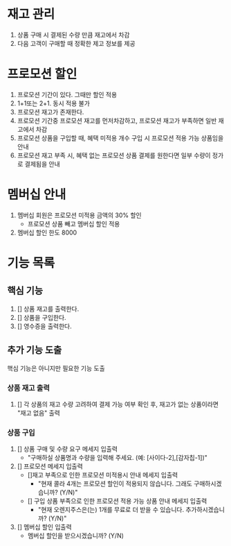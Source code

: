 # 재고 관리
1. 상품 구매 시 결제된 수량 만큼 재고에서 차감
2. 다음 고객이 구매할 때 정확한 제고 정보를 제공

# 프로모션 할인
1. 프로모션 기간이 있다. 그때만 할인 적용
2. 1+1또는 2+1. 동시 적용 불가
3. 프로모션 재고가 존재한다.
4. 프로모션 기간중 프로모션 재고를 먼저차감하고, 프로모션 재고가 부족하면 일반 재고에서 차감
5. 프로모션 상품을 구입할 때, 혜택 미적용 개수 구입 시 프로모션 적용 가능 상품임을 안내
6. 프로모션 재고 부족 시, 혜택 없는 프로모션 상품 결제를 원한다면 일부 수량이 정가로 결제됨을 안내

# 멤버십 안내
1. 멤버십 회원은 프로모션 미적용 금액의 30% 할인
    - 프로모션 상품 빼고 멤버십 할인 적용
2. 멤버십 할인 한도 8000

# 기능 목록

## 핵심 기능
1. [] 상품 재고를 출력한다.
2. [] 상품을 구입한다.
3. [] 영수증을 출력한다.

## 추가 기능 도출
핵심 기능은 아니지만 필요한 기능 도출

### 상품 재고 출력
1. [] 각 상품의 재고 수량 고려하여 결제 가능 여부 확인 후, 재고가 없는 상품이라면 "재고 없음" 출력

### 상품 구입
1. [] 상품 구매 및 수량 요구 메세지 입출력 
   - "구매하실 상품명과 수량을 입력해 주세요. (예: [사이다-2],[감자칩-1])"
2. [] 프로모션 메세지 입출력
   - []재고 부족으로 인한 프로모션 미적용시 안내 메세지 입출력
     - "현재 콜라 4개는 프로모션 할인이 적용되지 않습니다. 그래도 구매하시겠습니까? (Y/N)"
   - [] 구입 상품 부족으로 인한 프로모션 적용 가능 상품 안내 메세지 입출력
     - "현재 오렌지주스은(는) 1개를 무료로 더 받을 수 있습니다. 추가하시겠습니까? (Y/N)"
3. [] 멤버십 할인 입출력
   - 멤버십 할인을 받으시겠습니까? (Y/N)